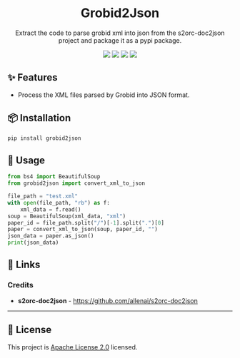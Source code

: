 <a name="readme-top"></a>

<div align="center">

<h1>Grobid2Json</h1>

Extract the code to parse grobid xml into json from the s2orc-doc2json project and package it as a pypi package.

<!-- SHIELD GROUP -->

[![][github-forks-shield]][github-forks-link]
[![][github-stars-shield]][github-stars-link]
[![][github-issues-shield]][github-issues-link]
[![][github-license-shield]][github-license-link]

</div>

## ✨ Features

- Process the XML files parsed by Grobid into JSON format.

## 📦 Installation

```bash
pip install grobid2json
```

## 🤯 Usage

```python
from bs4 import BeautifulSoup
from grobid2json import convert_xml_to_json

file_path = "test.xml"
with open(file_path, "rb") as f:
    xml_data = f.read()
soup = BeautifulSoup(xml_data, "xml")
paper_id = file_path.split("/")[-1].split(".")[0]
paper = convert_xml_to_json(soup, paper_id, "")
json_data = paper.as_json()
print(json_data)
```

## 🔗 Links

### Credits

- **s2orc-doc2json** - <https://github.com/allenai/s2orc-doc2json>

---

## 📝 License

This project is [Apache License 2.0](./LICENSE) licensed.

<!-- LINK GROUP -->

[github-forks-link]: https://github.com/sitoi/grobid2json/network/members
[github-forks-shield]: https://img.shields.io/github/forks/sitoi/grobid2json?color=8ae8ff&labelColor=black&style=flat-square
[github-issues-link]: https://github.com/sitoi/grobid2json/issues
[github-issues-shield]: https://img.shields.io/github/issues/sitoi/grobid2json?color=ff80eb&labelColor=black&style=flat-square
[github-license-link]: https://github.com/sitoi/grobid2json/blob/main/LICENSE
[github-license-shield]: https://img.shields.io/github/license/sitoi/grobid2json?color=white&labelColor=black&style=flat-square
[github-stars-link]: https://github.com/sitoi/grobid2json/network/stargazers
[github-stars-shield]: https://img.shields.io/github/stars/sitoi/grobid2json?color=ffcb47&labelColor=black&style=flat-square
